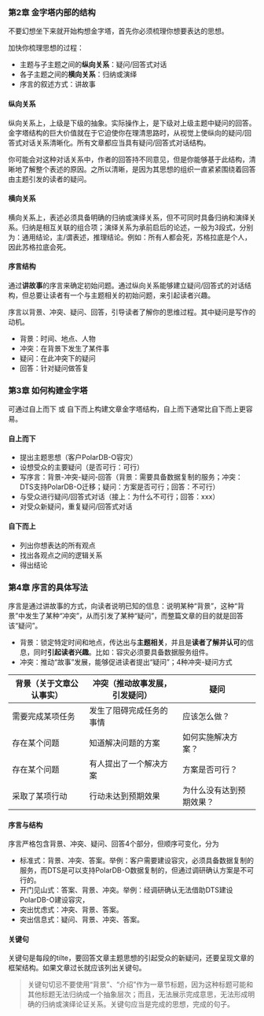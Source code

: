 ### 第2章 金字塔内部的结构

不要幻想坐下来就开始构想金字塔，首先你必须梳理你想要表达的思想。

加快你梳理思想的过程：

- 主题与子主题之间的**纵向关系**：疑问/回答式对话
- 各子主题之间的**横向关系**：归纳或演绎
- 序言的叙述方式：讲故事

#### 纵向关系

​	纵向关系上，上级是下级的抽象。实际操作上，是下级对上级主题中疑问的回答。金字塔结构的巨大价值就在于它迫使你在理清思路时，从视觉上使纵向的疑问/回答式对话关系清晰化。所有文章都应当具有疑问/回答式对话结构。

​	你可能会对这种对话关系中，作者的回答持不同意见，但是你能够基于此结构，清晰地了解整个表述的原因。之所以清晰，是因为其思想的组织一直紧紧围绕着回答由主题引发的读者的疑问。

#### 横向关系

​	横向关系上，表述必须具备明确的归纳或演绎关系，但不可同时具备归纳和演绎关系。归纳是相互关联的组合项；演绎关系为承前启后的论述，一般为3段式，分别为：通用结论，主/谓表述，推理结论。例如：所有人都会死，苏格拉底是个人，因此苏格拉底会死。

#### 序言结构

​	通过**讲故事**的序言来确定初始问题。通过纵向关系能够建立疑问/回答式的对话结构，但总要让读者有一个与主题相关的初始问题，来引起读者兴趣。

​	序言以背景、冲突、疑问、回答，引导读者了解你的思维过程。其中疑问是写作的动机。

- 背景：时间、地点、人物
- 冲突：在背景下发生了某件事
- 疑问：在此冲突下的疑问
- 回答：针对疑问做答复

### 第3章 如何构建金字塔

可通过自上而下 或 自下而上构建文章金字塔结构，自上而下通常比自下而上更容易。

#### 自上而下

- 提出主题思想（客户PolarDB-O容灾）
- 设想受众的主要疑问（是否可行：可行）
- 写序言：背景-冲突-疑问-回答（背景：需要具备数据复制的服务；冲突：DTS支持PolarDB-O迁移；疑问：方案是否可行；回答：不可行）
- 与受众进行疑问/回答式对话（接上：为什么不可行；回答：xxx）
- 对受众新疑问，重复疑问/回答式对话

#### 自下而上

- 列出你想表达的所有观点
- 找出各观点之间的逻辑关系
- 得出结论

### 第4章 序言的具体写法

序言是通过讲故事的方式，向读者说明已知的信息：说明某种“背景”，这种“背景”中发生了某种“冲突”，从而引发了某种“疑问”，而整篇文章的目的就是回答该“疑问”。

- 背景：锁定特定时间和地点，传达出与**主题相关**，并且是**读者了解并认可**的信息，同时**引起读者兴趣**。比如：容灾必须要具备数据服务组件。
- 冲突：推动“故事”发展，能够促进读者提出“疑问”；4种冲突-疑问方式

| 背景（关于文章公认事实） | 冲突（推动故事发展，引发疑问） | 疑问                     |
| ------------------------ | ------------------------------ | ------------------------ |
| 需要完成某项任务         | 发生了阻碍完成任务的事情       | 应该怎么做？             |
| 存在某个问题             | 知道解决问题的方案             | 如何实施解决方案？       |
| 存在某个问题             | 有人提出了一个解决方案         | 方案是否可行？           |
| 采取了某项行动           | 行动未达到预期效果             | 为什么没有达到预期效果？ |

#### 序言与结构

序言严格包含背景、冲突、疑问、回答4个部分，但顺序可变化，分为

- 标准式：背景、冲突、答案。举例：客户需要建设容灾，必须具备数据复制的服务，而DTS是可以支持PolarDB-O数据复制的，但通过调研确认方案是不可行的。
- 开门见山式：答案、背景、冲突。举例：经调研确认无法借助DTS建设PolarDB-O建设容灾，
- 突出忧虑式：冲突、背景、答案。
- 突出信息式：疑问、背景、冲突、答案。

#### 关键句

关键句是每段的tilte，要回答文章主题思想的引起受众的新疑问，还要呈现文章的框架结构。如果文章过长就应该列出关键句。

> 关键句切忌不要使用“背景”、“介绍”作为一章节标题，因为这种标题可能和其他标题无法归纳成一个抽象层次；而且，无法展示完成意思，无法形成明确的归纳或演绎论证关系。关键句应当是完成的思想，完成的句子。